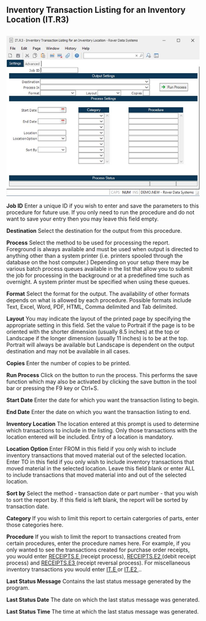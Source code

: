 ##  Inventory Transaction Listing for an Inventory Location (IT.R3)

<PageHeader />

##

![](./IT-R3-1.jpg)

**Job ID** Enter a unique ID if you wish to enter and save the parameters to
this procedure for future use. If you only need to run the procedure and do
not want to save your entry then you may leave this field empty.  
  
**Destination** Select the destination for the output from this procedure.  
  
**Process** Select the method to be used for processing the report. Foreground
is always available and must be used when output is directed to anything other
than a system printer (i.e. printers spooled through the database on the host
computer.) Depending on your setup there may be various batch process queues
available in the list that allow you to submit the job for processing in the
background or at a predefined time such as overnight. A system printer must be
specified when using these queues.  
  
**Format** Select the format for the output. The availability of other formats
depends on what is allowed by each procedure. Possible formats include Text,
Excel, Word, PDF, HTML, Comma delimited and Tab delimited.  
  
**Layout** You may indicate the layout of the printed page by specifying the
appropriate setting in this field. Set the value to Portrait if the page is to
be oriented with the shorter dimension (usually 8.5 inches) at the top or
Landscape if the longer dimension (usually 11 inches) is to be at the top.
Portrait will always be available but Landscape is dependent on the output
destination and may not be available in all cases.  
  
**Copies** Enter the number of copies to be printed.  
  
**Run Process** Click on the button to run the process. This performs the save
function which may also be activated by clicking the save button in the tool
bar or pressing the F9 key or Ctrl+S.  
  
**Start Date** Enter the date for which you want the transaction listing to
begin.  
  
**End Date** Enter the date on which you want the transaction listing to end.  
  
**Inventory Location** The location entered at this prompt is used to
determine which transactions to include in the listing. Only those
transactions with the location entered will be included. Entry of a location
is mandatory.  
  
**Location Option** Enter FROM in this field if you only wish to include
inventory transactions that moved material out of the selected location. Enter
TO in this field if you only wish to include inventory transactions that moved
material in the selected location. Leave this field blank or enter ALL to
include transactions that moved material into and out of the selected
location.  
  
**Sort by** Select the method - transaction date or part number - that you
wish to sort the report by. If this field is left blank, the report will be
sorted by transaction date.  
  
**Category** If you wish to limit this report to certain catergories of parts,
enter those categories here.  
  
**Procedure** If you wish to limit the report to transactions created from certain procedures, enter the procedure names here. For example, if you only wanted to see the transactions created for purchase order receipts, you would enter [ RECEIPTS.E ](../../../../PUR-OVERVIEW/PUR-ENTRY/RECEIPTS-E/README.md) (receipt process), [ RECEIPTS.E2 ](../../../../PUR-OVERVIEW/PUR-ENTRY/RECEIPTS-E2/README.md) (debit receipt process) and [ RECEIPTS.E3 ](../../../../PUR-OVERVIEW/PUR-ENTRY/RECEIPTS-E3/RECEIPTS-E3/README.md) (receipt reversal process). For miscellaneous inventory transactions you would enter [ IT.E ](../../../INV-ENTRY/IT-E/README.md) or [ IT.E2 ](../../../../../rover/INV-OVERVIEW/INV-ENTRY/IT-E2/README.md) ..   
  
**Last Status Message** Contains the last status message generated by the
program.  
  
**Last Status Date** The date on which the last status message was generated.  
  
**Last Status Time** The time at which the last status message was generated.  
  
  
<badge text= "Version 8.10.57" vertical="middle" />

<PageFooter />
